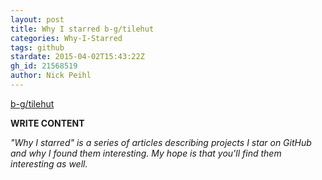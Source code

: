 ```yaml
---
layout: post
title: Why I starred b-g/tilehut
categories: Why-I-Starred
tags: github
stardate: 2015-04-02T15:43:22Z
gh_id: 21568519
author: Nick Peihl
---
```


[b-g/tilehut](https://github.com/b-g/tilehut)

**WRITE CONTENT**

*"Why I starred" is a series of articles describing projects I star on GitHub and why I found them interesting. My hope is that you'll find them interesting as well.*

